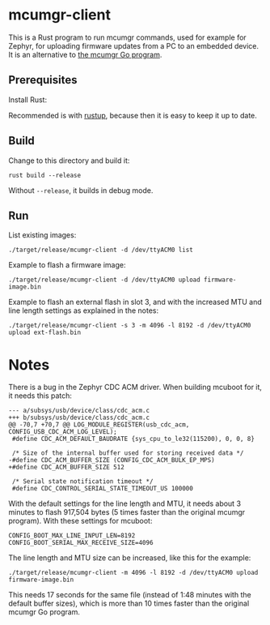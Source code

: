 # mcumgr-client

This is a Rust program to run mcumgr commands, used for example for Zephyr, for uploading firmware updates from a PC to an embedded device. It is an alternative to [the mcumgr Go program](https://github.com/apache/mynewt-mcumgr-cli).

## Prerequisites
Install Rust:

Recommended is with [rustup](https://www.rust-lang.org/tools/install), because then it is easy to keep it up to date.

## Build
Change to this directory and build it:
```
rust build --release
```
Without `--release`, it builds in debug mode.

## Run
List existing images:
```
./target/release/mcumgr-client -d /dev/ttyACM0 list
```

Example to flash a firmware image:
```
./target/release/mcumgr-client -d /dev/ttyACM0 upload firmware-image.bin 
```

Example to flash an external flash in slot 3, and with the increased MTU and line length settings as explained in the notes:
```
./target/release/mcumgr-client -s 3 -m 4096 -l 8192 -d /dev/ttyACM0 upload ext-flash.bin 
```

# Notes
There is a bug in the Zephyr CDC ACM driver. When building mcuboot for it, it needs this patch:

```
--- a/subsys/usb/device/class/cdc_acm.c
+++ b/subsys/usb/device/class/cdc_acm.c
@@ -70,7 +70,7 @@ LOG_MODULE_REGISTER(usb_cdc_acm, CONFIG_USB_CDC_ACM_LOG_LEVEL);
 #define CDC_ACM_DEFAULT_BAUDRATE {sys_cpu_to_le32(115200), 0, 0, 8}
 
 /* Size of the internal buffer used for storing received data */
-#define CDC_ACM_BUFFER_SIZE (CONFIG_CDC_ACM_BULK_EP_MPS)
+#define CDC_ACM_BUFFER_SIZE 512
 
 /* Serial state notification timeout */
 #define CDC_CONTROL_SERIAL_STATE_TIMEOUT_US 100000
```

With the default settings for the line length and MTU, it needs about 3 minutes to flash 917,504 bytes (5 times faster than the original mcumgr program). With these settings for mcuboot:

```
CONFIG_BOOT_MAX_LINE_INPUT_LEN=8192
CONFIG_BOOT_SERIAL_MAX_RECEIVE_SIZE=4096
```

The line length and MTU size can be increased, like this for the example:

```
./target/release/mcumgr-client -m 4096 -l 8192 -d /dev/ttyACM0 upload firmware-image.bin 
```

This needs 17 seconds for the same file (instead of 1:48 minutes with the default buffer sizes), which is more than 10 times faster than the original mcumgr Go program.
